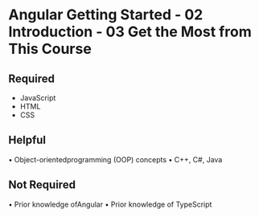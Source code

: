 # Angular Getting Started - 02 Introduction - 03 Get the Most from This Course

## Required
- JavaScript
- HTML
- CSS

## Helpful
• Object-orientedprogramming (OOP) concepts
• C++, C#, Java

## Not Required
• Prior knowledge ofAngular
• Prior knowledge of TypeScript